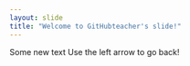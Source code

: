 ```yaml
---
layout: slide
title: "Welcome to GitHubteacher's slide!"
---
```

Some new text
Use the left arrow to go back!
